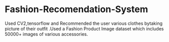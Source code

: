 # Fashion-Recomendation-System
Used CV2,tensorflow and Recommended the user various clothes bytaking picture of their outfit .Used a Fashion Product Image dataset which includes 50000+ images of various accessories.
